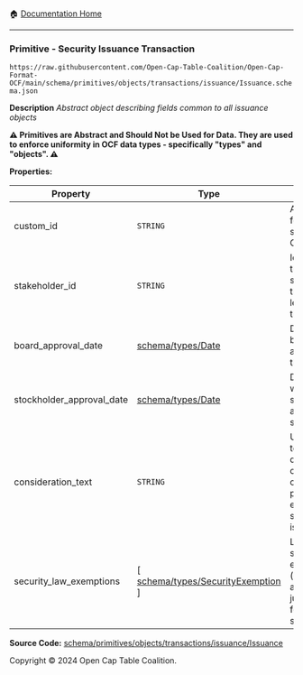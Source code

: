 :house: [Documentation Home](../../../../../../README.md)

---

### Primitive - Security Issuance Transaction

`https://raw.githubusercontent.com/Open-Cap-Table-Coalition/Open-Cap-Format-OCF/main/schema/primitives/objects/transactions/issuance/Issuance.schema.json`

**Description** _Abstract object describing fields common to all issuance objects_

**:warning: Primitives are Abstract and Should Not be Used for Data. They are used to enforce uniformity in OCF data types - specifically "types" and "objects". :warning:**

**Properties:**

| Property                  | Type                                                                         | Description                                                                               | Required   |
| ------------------------- | ---------------------------------------------------------------------------- | ----------------------------------------------------------------------------------------- | ---------- |
| custom_id                 | `STRING`                                                                     | A custom ID for this security (e.g. CN-1.)                                                | `REQUIRED` |
| stakeholder_id            | `STRING`                                                                     | Identifier for the stakeholder that holds legal title to this security                    | `REQUIRED` |
| board_approval_date       | [schema/types/Date](../../../../types/Date.md)                               | Date of board approval for the security                                                   | -          |
| stockholder_approval_date | [schema/types/Date](../../../../types/Date.md)                               | Date on which the stockholders approved the security                                      | -          |
| consideration_text        | `STRING`                                                                     | Unstructured text description of consideration provided in exchange for security issuance | -          |
| security_law_exemptions   | [ [schema/types/SecurityExemption](../../../../types/SecurityExemption.md) ] | List of security law exemptions (and applicable jurisdictions) for this security          | `REQUIRED` |

**Source Code:** [schema/primitives/objects/transactions/issuance/Issuance](../../../../../../../schema/primitives/objects/transactions/issuance/Issuance.schema.json)

Copyright © 2024 Open Cap Table Coalition.

